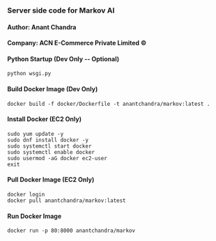 ### Server side code for Markov AI

#### Author: Anant Chandra
#### Company: ACN E-Commerce Private Limited ©

#### Python Startup (Dev Only -- Optional)
```
python wsgi.py
```

#### Build Docker Image (Dev Only)
```
docker build -f docker/Dockerfile -t anantchandra/markov:latest .
```

#### Install Docker (EC2 Only)
```
sudo yum update -y
sudo dnf install docker -y
sudo systemctl start docker
sudo systemctl enable docker
sudo usermod -aG docker ec2-user
exit
```

#### Pull Docker Image (EC2 Only)
```
docker login
docker pull anantchandra/markov:latest
```

#### Run Docker Image
```
docker run -p 80:8000 anantchandra/markov
```
